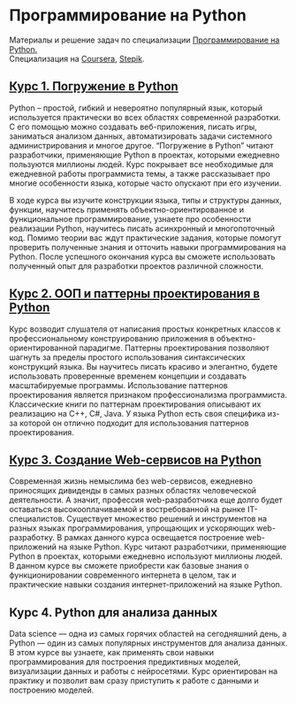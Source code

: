 # Программирование на Python

Материалы и решение задач по специализации [Программирование на Python.](https://pythoncourse.ru/)\
Специализация на [Coursera](https://www.coursera.org/specializations/programming-in-python), [Stepik](https://stepik.org/course/16638/syllabus).

## [Курс 1. Погружение в Python](1.%20Diving%20in%20Python)

Python – простой, гибкий и невероятно популярный язык, который используется практически во всех областях современной разработки. С его помощью можно создавать веб-приложения, писать игры, заниматься анализом данных, автоматизировать задачи системного администрирования и многое другое. “Погружение в Python” читают разработчики, применяющие Python в проектах, которыми ежедневно пользуются миллионы людей. Курс покрывает все необходимые для ежедневной работы программиста темы, а также рассказывает про многие особенности языка, которые часто опускают при его изучении.

В ходе курса вы изучите конструкции языка, типы и структуры данных, функции, научитесь применять объектно-ориентированное и функциональное программирование, узнаете про особенности реализации Python, научитесь писать асинхронный и многопоточный код. Помимо теории вас ждут практические задания, которые помогут проверить полученные знания и отточить навыки программирования на Python. После успешного окончания курса вы сможете использовать полученный опыт для разработки проектов различной сложности.

## [Курс 2. ООП и паттерны проектирования в Python](2.%20OOP%20patterns%20in%20Python)

Курс возводит слушателя от написания простых конкретных классов к профессиональному конструированию приложения в
объектно-ориентированной парадигме. Паттерны проектирования позволяют шагнуть за пределы простого использования
синтаксических конструкций языка. Вы научитесь писать красиво и элегантно, будете использовать проверенные временем
концепции и создавать масштабируемые программы. Использование паттернов проектирования является признаком
профессионализма программиста.	 Классические книги по паттернам проектирования описывают их реализацию на C++,
C#, Java. У языка Python есть своя специфика из-за которой он отлично подходит для использования паттернов
проектирования.

## [Курс 3. Создание Web-сервисов на Python](3.%20Python%20for%20Web)

Современная жизнь немыслима без web-сервисов, ежедневно приносящих дивиденды в самых разных областях
человеческой деятельности. А значит, профессия web-разработчика еще долго будет оставаться высокооплачиваемой и
востребованной на рынке IT-специалистов. Существует множество решений и инструментов на разных языках
программирования, упрощающих и ускоряющих web-разработку. В рамках данного курса освещается построение
web-приложений на языке Python. Курс читают разработчики, применяющие Python в проектах, которыми ежедневно
используют миллионы людей. В данном курсе вы сможете приобрести как базовые знания о функционировании
современного интернета в целом, так и практические навыки создания интернет-приложений на языке Python.

## Курс 4. Python для анализа данных

Data science — одна из самых горячих областей на сегодняшний день, а Python — один из самых популярных
инструментов для анализа данных. В этом курсе вы узнаете, как применять свои навыки программирования для
построения предиктивных моделей, визуализации данных и работы с нейросетями. Курс ориентирован на практику и
позволит вам сразу приступить к работе с данными и построению моделей.
